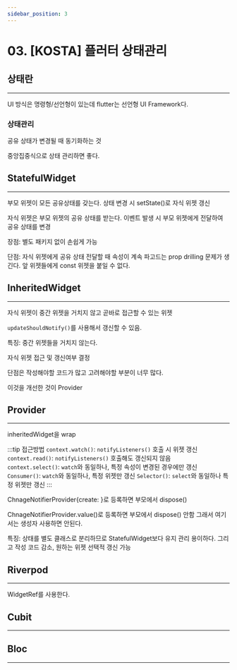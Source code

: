 ```yaml
---
sidebar_position: 3
---
```


# 03. [KOSTA] 플러터 상태관리

## 상태란
---

UI 방식은 명령형/선언형이 있는데 flutter는 선언형 UI Framework다.

### 상태관리

공유 상태가 변경될 때 동기화하는 것

중앙집중식으로 상태 관리하면 좋다.


## StatefulWidget
---

부모 위젯이 모든 공유상태를 갖는다. 상태 변경 시 setState()로 자식 위젯 갱신

자식 위젯은 부모 위젯의 공유 상태를 받는다. 이벤트 발생 시 부모 위젯에게 전달하여 공유 상태를 변경

장점: 별도 패키지 없이 손쉽게 가능

단점: 자식 위젯에게 공유 상태 전달할 때 속성이 계속 파고드는 prop drilling 문제가 생긴다. 앞 위젯들에게 const 위젯을 붙일 수 없다.

## InheritedWidget
---

자식 위젯이 중간 위젯을 거치지 않고 곧바로 접근할 수 있는 위젯

`updateShouldNotify()`를 사용해서 갱신할 수 있음.

특징: 중간 위젯들을 거치지 않는다.

자식 위젯 접근 및 갱신여부 결정

단점은 작성해야할 코드가 많고 고려해야할 부분이 너무 많다.

이것을 개선한 것이 Provider

## Provider
---

inheritedWidget을 wrap

:::tip 접근방법
`context.watch()`: `notifyListeners()` 호출 시 위젯 갱신  
`context.read()`: `notifyListeners()` 호출해도 갱신되지 않음  
`context.select()`: `watch`와 동일하나, 특정 속성이 변경된 경우에만 갱신
`Consumer()`: `watch`와 동일하나, 특정 위젯만 갱신
`Selector()`: `select`와 동일하나 특정 위젯만 갱신
:::


ChnageNotifierProvider{create: }로 등록하면 부모에서 dispose() 

ChnageNotifierProvider.value()로 등록하면 부모에서 dispose() 안함 그래서 여기서는 생성자 사용하면 안된다.

특징: 상태를 별도 클래스로 분리하므로 StatefulWidget보다 유지 관리 용이하다. 그리고 작성 코드 감소, 원하는 위젯 선택적 갱신 가능


## Riverpod
---

WidgetRef를 사용한다.

## Cubit
---

## Bloc
---


